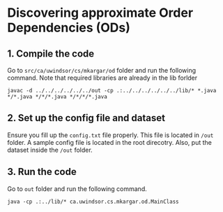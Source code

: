 # Discovering approximate Order Dependencies (ODs)

## 1. Compile the code

Go to `src/ca/uwindsor/cs/mkargar/od` folder and run the following command. Note that required libraries are already in the lib forlder 

```
javac -d ../../../../../../out -cp .:../../../../../../lib/* *.java */*.java */*/*.java */*/*/*.java
```

## 2. Set up the config file and dataset

Ensure you fill up the `config.txt` file properly. This file is
located in `/out` folder. A sample config file is located in the root 
direcotry. Also, put the dataset inside the `/out` folder.

## 3. Run the code

Go to `out` folder and run the following command.

```
java -cp .:../lib/* ca.uwindsor.cs.mkargar.od.MainClass
```

